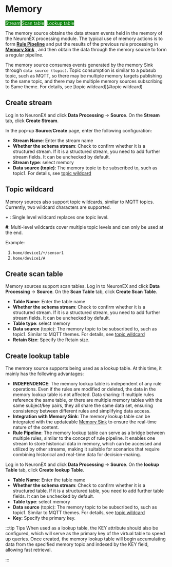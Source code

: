 # Memory

<span style="background:green;color:white;">Stream</span>        <span style="background:green;color:white">Scan table</span>  <span style="background:green;color:white">Lookup table</span>

The memory source obtains the data stream events held in the memory of the NeuronEX processing module. The typical use of memory actions is to form [**Rule Pipeline**](./rule_pipeline.md) and put the results of the previous rule processing in [**Memory Sink**](./sink/memory.md) , and then obtain the data through the memory source to form a regular pipeline.

The memory source consumes events generated by the memory Sink through `data source (topic)`. Topic consumption is similar to a pubsub topic, such as MQTT, so there may be multiple memory targets publishing to the same topic, and there may be multiple memory sources subscribing to Same theme. For details, see [topic wildcard](#topic wildcard)

## Create stream

Log in to NeuronEX and click **Data Processing** -> **Source**. On the **Stream** tab, click **Create Stream**.

In the pop-up **Source**/**Create** page, enter the following configuration:

- **Stream Name**: Enter the stream name
- **Whether the schema stream**: Check to confirm whether it is a structured stream. If it is a structured stream, you need to add further stream fields. It can be unchecked by default.
- **Stream type**: select memory
- **Data source (topic)**: The memory topic to be subscribed to, such as topic1. For details, see [topic wildcard](#topic-wildcard)


## Topic wildcard

Memory sources also support topic wildcards, similar to MQTT topics. Currently, two wildcard characters are supported.

**+** : Single level wildcard replaces one topic level.

**#**: Multi-level wildcards cover multiple topic levels and can only be used at the end.

Example:

1. `home/device1/+/sensor1`
2. `home/device1/#`

## Create scan table

Memory sources support scan tables. Log in to NeuronEX and click **Data Processing** -> **Source**. On the **Scan Table** tab, click **Create Scan Table**.

- **Table Name**: Enter the table name
- **Whether the schema stream**: Check to confirm whether it is a structured stream. If it is a structured stream, you need to add further stream fields. It can be unchecked by default.
- **Table type**: select memory
- **Data source** (topic): The memory topic to be subscribed to, such as topic1. Similar to MQTT themes. For details, see [topic wildcard](#topic-wildcard)
- **Retain Size**: Specify the Retain size.

## Create lookup table

The memory source supports being used as a lookup table. At this time, it mainly has the following advantages:

- **INDEPENDENCE**: The memory lookup table is independent of any rule operations. Even if the rules are modified or deleted, the data in the memory lookup table is not affected.
Data sharing: If multiple rules reference the same table, or there are multiple memory tables with the same subject/key pairs, they all share the same data set, ensuring consistency between different rules and simplifying data access.
- **Integration with Memory Sink**: The memory lookup table can be integrated with the updateable [Memory Sink](./sink/memory.md) to ensure the real-time nature of the content.
- **Rule Pipeline**: The memory lookup table can serve as a bridge between multiple rules, similar to the concept of rule pipeline. It enables one stream to store historical data in memory, which can be accessed and utilized by other streams, making it suitable for scenarios that require combining historical and real-time data for decision-making.

Log in to NeuronEX and click **Data Processing** -> **Source**. On the **lookup Table** tab, click **Create lookup Table**.

- **Table Name**: Enter the table name
- **Whether the schema stream**: Check to confirm whether it is a structured table. If it is a structured table, you need to add further table fields. It can be unchecked by default.
- **Table type**: select memory
- **Data source** (topic): The memory topic to be subscribed to, such as topic1. Similar to MQTT themes. For details, see [topic wildcard](#topic-wildcard)
- **Key**: Specify the primary key.

:::tip Tips
When used as a lookup table, the KEY attribute should also be configured, which will serve as the primary key of the virtual table to speed up queries. Once created, the memory lookup table will begin accumulating data from the specified memory topic and indexed by the KEY field, allowing fast retrieval.

:::